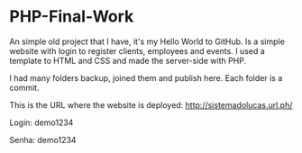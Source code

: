 PHP-Final-Work
==============

An simple old project that I have, it's my Hello World to GitHub.
Is a simple website with login to register clients, employees and events.
I used a template to HTML and CSS and made the server-side with PHP.

I had many folders backup, joined them and publish here. Each folder is a commit.


This is the URL where the website is deployed:
http://sistemadolucas.url.ph/

Login: demo1234

Senha: demo1234
